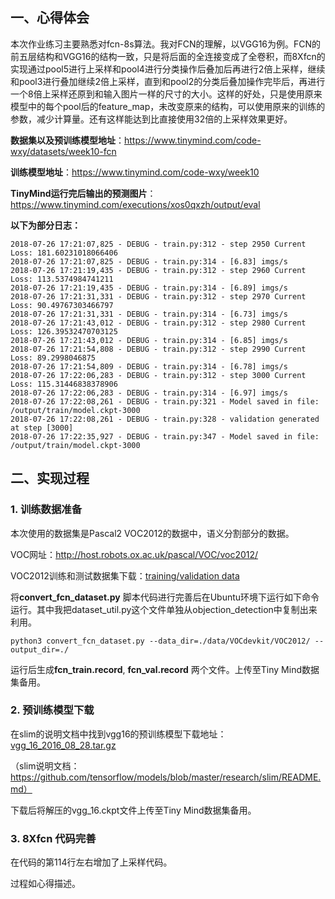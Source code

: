 ## 一、心得体会

本次作业练习主要熟悉对fcn-8s算法。我对FCN的理解，以VGG16为例。FCN的前五层结构和VGG16的结构一致，只是将后面的全连接变成了全卷积，而8Xfcn的实现通过pool5进行上采样和pool4进行分类操作后叠加后再进行2倍上采样，继续和pool3进行叠加继续2倍上采样，直到和pool2的分类后叠加操作完毕后，再进行一个8倍上采样还原到和输入图片一样的尺寸的大小。这样的好处，只是使用原来模型中的每个pool后的feature_map，未改变原来的结构，可以使用原来的训练的参数，减少计算量。还有这样能达到比直接使用32倍的上采样效果更好。 





**数据集以及预训练模型地址**：https://www.tinymind.com/code-wxy/datasets/week10-fcn

**训练模型地址**：https://www.tinymind.com/code-wxy/week10

**TinyMind运行完后输出的预测图片**：https://www.tinymind.com/executions/xos0qxzh/output/eval

**以下为部分日志：**

```
2018-07-26 17:21:07,825 - DEBUG - train.py:312 - step 2950 Current Loss: 181.60231018066406 
2018-07-26 17:21:07,825 - DEBUG - train.py:314 - [6.83] imgs/s
2018-07-26 17:21:19,435 - DEBUG - train.py:312 - step 2960 Current Loss: 113.5374984741211 
2018-07-26 17:21:19,435 - DEBUG - train.py:314 - [6.89] imgs/s
2018-07-26 17:21:31,331 - DEBUG - train.py:312 - step 2970 Current Loss: 90.49767303466797 
2018-07-26 17:21:31,331 - DEBUG - train.py:314 - [6.73] imgs/s
2018-07-26 17:21:43,012 - DEBUG - train.py:312 - step 2980 Current Loss: 126.39532470703125 
2018-07-26 17:21:43,012 - DEBUG - train.py:314 - [6.85] imgs/s
2018-07-26 17:21:54,808 - DEBUG - train.py:312 - step 2990 Current Loss: 89.2998046875 
2018-07-26 17:21:54,809 - DEBUG - train.py:314 - [6.78] imgs/s
2018-07-26 17:22:06,283 - DEBUG - train.py:312 - step 3000 Current Loss: 115.31446838378906 
2018-07-26 17:22:06,283 - DEBUG - train.py:314 - [6.97] imgs/s
2018-07-26 17:22:08,261 - DEBUG - train.py:321 - Model saved in file: /output/train/model.ckpt-3000
2018-07-26 17:22:08,261 - DEBUG - train.py:328 - validation generated at step [3000]
2018-07-26 17:22:35,927 - DEBUG - train.py:347 - Model saved in file: /output/train/model.ckpt-3000
```



## 二、实现过程

### 1.  训练数据准备

本次使用的数据集是Pascal2 VOC2012的数据中，语义分割部分的数据。

VOC网址：<http://host.robots.ox.ac.uk/pascal/VOC/voc2012/>

VOC2012训练和测试数据集下载：[training/validation data](http://host.robots.ox.ac.uk/pascal/VOC/voc2012/VOCtrainval_11-May-2012.tar) 

将**convert_fcn_dataset.py** 脚本代码进行完善后在Ubuntu环境下运行如下命令运行。其中我把dataset_util.py这个文件单独从objection_detection中复制出来利用。

```
python3 convert_fcn_dataset.py --data_dir=./data/VOCdevkit/VOC2012/ --output_dir=./ 
```

运行后生成**fcn_train.record**,  **fcn_val.record** 两个文件。上传至Tiny Mind数据集备用。



### 2. 预训练模型下载

在slim的说明文档中找到vgg16的预训练模型下载地址：[vgg_16_2016_08_28.tar.gz](http://download.tensorflow.org/models/vgg_16_2016_08_28.tar.gz) 

（slim说明文档：https://github.com/tensorflow/models/blob/master/research/slim/README.md）

下载后将解压的vgg_16.ckpt文件上传至Tiny Mind数据集备用。



### 3. 8Xfcn 代码完善

在代码的第114行左右增加了上采样代码。

过程如心得描述。